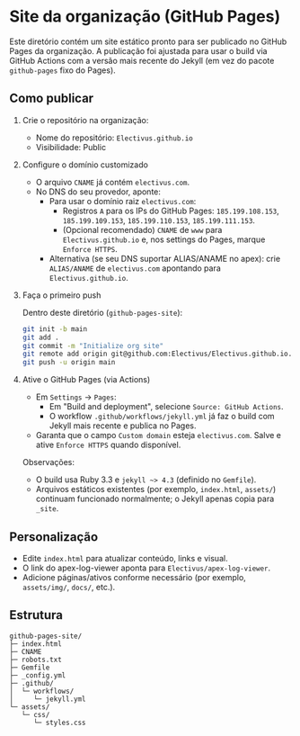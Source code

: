 # Site da organização (GitHub Pages)

Este diretório contém um site estático pronto para ser publicado no GitHub Pages da organização. A publicação foi ajustada para usar o build via GitHub Actions com a versão mais recente do Jekyll (em vez do pacote `github-pages` fixo do Pages).

## Como publicar

1) Crie o repositório na organização:

   - Nome do repositório: `Electivus.github.io`
   - Visibilidade: Public

2) Configure o domínio customizado

   - O arquivo `CNAME` já contém `electivus.com`.
   - No DNS do seu provedor, aponte:
     - Para usar o domínio raiz `electivus.com`:
       - Registros `A` para os IPs do GitHub Pages: `185.199.108.153`, `185.199.109.153`, `185.199.110.153`, `185.199.111.153`.
       - (Opcional recomendado) `CNAME` de `www` para `Electivus.github.io` e, nos settings do Pages, marque `Enforce HTTPS`.
     - Alternativa (se seu DNS suportar ALIAS/ANAME no apex): crie `ALIAS/ANAME` de `electivus.com` apontando para `Electivus.github.io`.

3) Faça o primeiro push

   Dentro deste diretório (`github-pages-site`):

   ```bash
   git init -b main
   git add .
   git commit -m "Initialize org site"
   git remote add origin git@github.com:Electivus/Electivus.github.io.git
   git push -u origin main
   ```

4) Ative o GitHub Pages (via Actions)

   - Em `Settings` → `Pages`:
     - Em "Build and deployment", selecione `Source: GitHub Actions`.
     - O workflow `.github/workflows/jekyll.yml` já faz o build com Jekyll mais recente e publica no Pages.
   - Garanta que o campo `Custom domain` esteja `electivus.com`. Salve e ative `Enforce HTTPS` quando disponível.

   Observações:
   - O build usa Ruby 3.3 e `jekyll ~> 4.3` (definido no `Gemfile`).
   - Arquivos estáticos existentes (por exemplo, `index.html`, `assets/`) continuam funcionado normalmente; o Jekyll apenas copia para `_site`.

## Personalização

- Edite `index.html` para atualizar conteúdo, links e visual.
- O link do apex-log-viewer aponta para `Electivus/apex-log-viewer`.
- Adicione páginas/ativos conforme necessário (por exemplo, `assets/img/`, `docs/`, etc.).

## Estrutura

```
github-pages-site/
├─ index.html
├─ CNAME
├─ robots.txt
├─ Gemfile
├─ _config.yml
├─ .github/
│  └─ workflows/
│     └─ jekyll.yml
└─ assets/
   └─ css/
      └─ styles.css
```
